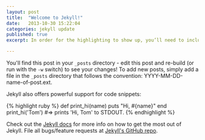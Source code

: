 ```yaml
---
layout: post
title:  "Welcome to Jekyll!"
date:   2013-10-30 15:22:04
categories: jekyll update
published: true
excerpt: In order for the highlighting to show up, you’ll need to include a highlighting stylesheet. For an example stylesheet you can look at syntax.css. These are the same styles as used by GitHub and you are free to use them for your own site. If you use linenos, you might want to include an additional CSS class definition for the .lineno class in syntax.css to distinguish the line numbers from the highlighted code.

---
```


You'll find this post in your `_posts` directory - edit this post and re-build (or run with the `-w` switch) to see your changes!
To add new posts, simply add a file in the `_posts` directory that follows the convention: YYYY-MM-DD-name-of-post.ext.

Jekyll also offers powerful support for code snippets:

{% highlight ruby %}
def print_hi(name)
  puts "Hi, #{name}"
end
print_hi('Tom')
#=> prints 'Hi, Tom' to STDOUT.
{% endhighlight %}

Check out the [Jekyll docs][jekyll] for more info on how to get the most out of Jekyll. File all bugs/feature requests at [Jekyll's GitHub repo][jekyll-gh].

[jekyll-gh]: https://github.com/mojombo/jekyll
[jekyll]:    http://jekyllrb.com
